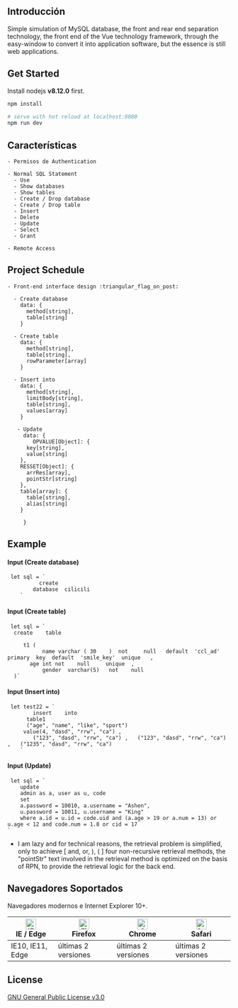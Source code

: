 ## Introducción

  Simple simulation of MySQL database, the front and rear end separation technology, the front end of the Vue technology framework, through the easy-window to convert it into application software, but the essence is still web applications.

## Get Started

Install nodejs **v8.12.0** first.

```bash
npm install

# serve with hot reload at localhost:8080
npm run dev

```

## Características

```
- Permisos de Authentication

- Normal SQL Statement
  - Use
  - Show databases
  - Show tables
  - Create / Drop database
  - Create / Drop table
  - Insert
  - Delete
  - Update
  - Select
  - Grant

- Remote Access

```

## Project Schedule

```
- Front-end interface design :triangular_flag_on_post:

  - Create database
    data: {
      method[string],
      table[string]
    }
    
  - Create table
    data: {
      method[string], 
      table[string],
      rowParameter[array]
    } 

  - Insert into
    data: {
      method[string],
      limitBody[string],
      table[string],
      values[array]
    }
    
   - Update
     data: {
     	OPVALUE[Object]: {
	  key[string],
	  value[string]
	},
	RESSET[Object]: {
	  arrRes[array],
	  pointStr[string]
	},
	table[array]: {
	  table[string],
	  alias[string]
	}
	
     }
```

## Example 

#### Input (Create database)

     let sql = `
    		  create 
    		database  cilicili 
    	`


#### Input (Create table)

     let sql = `
      create    table    
    
         t1 (
               name varchar ( 30    )  not     null   default  'ccl_ad'  primary  key  default  'smile_key'  unique   ,
           age int not    null     unique  ,
               gender  varchar(5)   not    null
      )`

  


#### Input (Insert into)

     let test22 = `
    		insert    into     
          table1
    	  ("age", "name", "like", "sport") 
    	 value(4, "dasd", "rrw", "ca") , 
    	    ("123", "dasd", "rrw", "ca") ,   ("123", "dasd", "rrw", "ca") ,   ("1235", "dasd", "rrw", "ca")
    	`


#### Input (Update)

     let sql = `
    	update   
    	admin as a, user as u, code
    	set     
    	a.password = 10010, a.username = "Ashen",
    	u.password = 10011, u.username = "King"
    	where a.id = u.id = code.uid and (a.age > 19 or a.num = 13) or u.age < 12 and code.num = 1.8 or cid = 17
    `


 * I am lazy and for technical reasons, the retrieval problem is simplified, only to achieve [ and, or, ), ( ] four non-recursive   retrieval methods, the "pointStr" text involved in the retrieval method is optimized on the basis of RPN, to provide the retrieval       logic for the back end. 

## Navegadores Soportados

Navegadores modernos e Internet Explorer 10+.

| [<img src="https://raw.githubusercontent.com/alrra/browser-logos/master/src/edge/edge_48x48.png" alt="IE / Edge" width="24px" height="24px" />](https://godban.github.io/browsers-support-badges/)</br>IE / Edge | [<img src="https://raw.githubusercontent.com/alrra/browser-logos/master/src/firefox/firefox_48x48.png" alt="Firefox" width="24px" height="24px" />](https://godban.github.io/browsers-support-badges/)</br>Firefox | [<img src="https://raw.githubusercontent.com/alrra/browser-logos/master/src/chrome/chrome_48x48.png" alt="Chrome" width="24px" height="24px" />](https://godban.github.io/browsers-support-badges/)</br>Chrome | [<img src="https://raw.githubusercontent.com/alrra/browser-logos/master/src/safari/safari_48x48.png" alt="Safari" width="24px" height="24px" />](https://godban.github.io/browsers-support-badges/)</br>Safari |
| --------- | --------- | --------- | --------- |
| IE10, IE11, Edge| últimas 2 versiones| últimas 2 versiones| últimas 2 versiones

## License

[GNU General Public License v3.0](https://github.com/FinalAshen/MySQL-Simulation/blob/master/LICENSE)